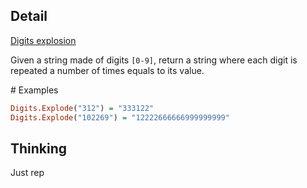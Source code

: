 ## Detail

[Digits explosion](https://www.codewars.com/kata/digits-explosion/train/haskell)

Given a string made of digits `[0-9]`, return a string where each digit is repeated a number of times equals to its value. 

\# Examples

```haskell
Digits.Explode("312") = "333122"
Digits.Explode("102269") = "12222666666999999999"
```

## Thinking

Just rep